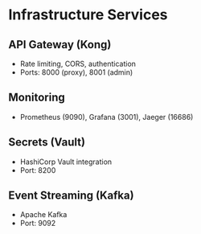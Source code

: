 # Infrastructure Services

## API Gateway (Kong)

- Rate limiting, CORS, authentication
- Ports: 8000 (proxy), 8001 (admin)

## Monitoring

- Prometheus (9090), Grafana (3001), Jaeger (16686)

## Secrets (Vault)

- HashiCorp Vault integration
- Port: 8200

## Event Streaming (Kafka)

- Apache Kafka
- Port: 9092
